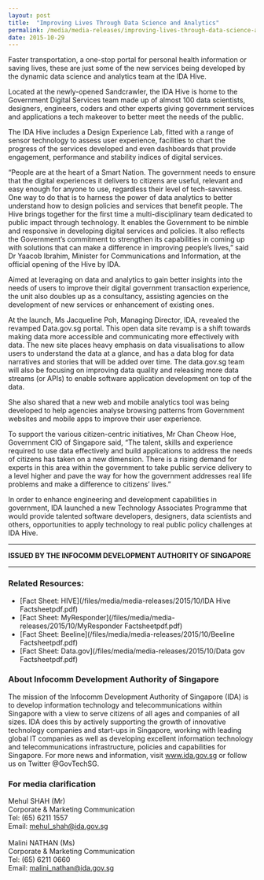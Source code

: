 ```yaml
---
layout: post
title:  "Improving Lives Through Data Science and Analytics"
permalink: /media/media-releases/improving-lives-through-data-science-and-analytics
date: 2015-10-29
---
```

Faster transportation, a one-stop portal for personal health information or saving lives, these are just some of the new services being developed by the dynamic data science and analytics team at the IDA Hive. 

Located at the newly-opened Sandcrawler, the IDA Hive is home to the Government Digital Services team made up of almost 100 data scientists, designers, engineers, coders and other experts giving government services and applications a tech makeover to better meet the needs of the public. 

The IDA Hive includes a Design Experience Lab, fitted with a range of sensor technology to assess user experience, facilities to chart the progress of the services developed and even dashboards that provide engagement, performance and stability indices of digital services.

“People are at the heart of a Smart Nation. The government needs to ensure that the digital experiences it delivers to citizens are useful, relevant and easy enough for anyone to use, regardless their level of tech-savviness. One way to do that is to harness the power of data analytics to better understand how to design policies and services that benefit people. The Hive brings together for the first time a multi-disciplinary team dedicated to public impact through technology.  It enables the Government to be nimble and responsive in developing digital services and policies. It also reflects the Government’s commitment to strengthen its capabilities in coming up with solutions that can make a difference in improving people’s lives,” said Dr Yaacob Ibrahim, Minister for Communications and Information, at the official opening of the Hive by IDA.

Aimed at leveraging on data and analytics to gain better insights into the needs of users to improve their digital government transaction experience, the unit also doubles up as a consultancy, assisting agencies on the development of new services or enhancement of existing ones. 

At the launch, Ms Jacqueline Poh, Managing Director, IDA, revealed the revamped Data.gov.sg portal. This open data site revamp is a shift towards making data more accessible and communicating more effectively with data. The new site places heavy emphasis on data visualisations to allow users to understand the data at a glance, and has a data blog for data narratives and stories that will be added over time. The data.gov.sg team will also be focusing on improving data quality and releasing more data streams (or APIs) to enable software application development on top of the data.

She also shared that a new web and mobile analytics tool was being developed to help agencies analyse browsing patterns from Government websites and mobile apps to improve their user experience.

To support the various citizen-centric initiatives, Mr Chan Cheow Hoe, Government CIO of Singapore said, “The talent, skills and experience required to use data effectively and build applications to address the needs of citizens has taken on a new dimension.  There is a rising demand for experts in this area within the government to take public service delivery to a level higher and pave the way for how the government addresses real life problems and make a difference to citizens’ lives.”

In order to enhance engineering and development capabilities in government, IDA launched a new Technology Associates Programme that would provide talented software developers, designers, data scientists and others, opportunities to apply technology to real public policy challenges at IDA Hive. 

---

**ISSUED BY THE INFOCOMM DEVELOPMENT AUTHORITY OF SINGAPORE**

---

### **Related Resources:**
* [Fact Sheet: HIVE](/files/media/media-releases/2015/10/IDA Hive Factsheetpdf.pdf)
* [Fact Sheet: MyResponder](/files/media/media-releases/2015/10/MyResponder Factsheetpdf.pdf)
* [Fact Sheet: Beeline](/files/media/media-releases/2015/10/Beeline Factsheetpdf.pdf)
* [Fact Sheet: Data.gov](/files/media/media-releases/2015/10/Data gov Factsheetpdf.pdf)

### **About Infocomm Development Authority of Singapore**
The mission of the Infocomm Development Authority of Singapore (IDA) is to develop information technology and telecommunications within Singapore with a view to serve citizens of all ages and companies of all sizes. IDA does this by actively supporting the growth of innovative technology companies and start-ups in Singapore, working with leading global IT companies as well as developing excellent information technology and telecommunications infrastructure, policies and capabilities for Singapore. For more news and information, visit www.ida.gov.sg or follow us on Twitter @GovTechSG.

### **For media clarification**
Mehul SHAH (Mr)
<br>Corporate & Marketing Communication
<br>Tel: (65) 6211 1557
<br>Email: mehul_shah@ida.gov.sg 
<br>
<br>Malini NATHAN (Ms)
<br>Corporate & Marketing Communication
<br>Tel: (65) 6211 0660
<br>Email: malini_nathan@ida.gov.sg
